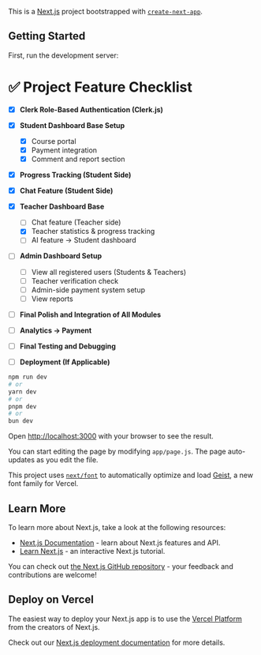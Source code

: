 This is a [Next.js](https://nextjs.org) project bootstrapped with [`create-next-app`](https://github.com/vercel/next.js/tree/canary/packages/create-next-app).

## Getting Started

First, run the development server:

# ✅ Project Feature Checklist

- [x] **Clerk Role-Based Authentication (Clerk.js)**

- [x] **Student Dashboard Base Setup**

  - [x] Course portal
  - [x] Payment integration
  - [x] Comment and report section

- [x] **Progress Tracking (Student Side)**

- [x] **Chat Feature (Student Side)**

- [x] **Teacher Dashboard Base**

  - [ ] Chat feature (Teacher side)
  - [x] Teacher statistics & progress tracking
  - [ ] AI feature → Student dashboard

- [ ] **Admin Dashboard Setup**

  - [ ] View all registered users (Students & Teachers)
  - [ ] Teacher verification check
  - [ ] Admin-side payment system setup
  - [ ] View reports

- [ ] **Final Polish and Integration of All Modules**

- [ ] **Analytics → Payment**

- [ ] **Final Testing and Debugging**

- [ ] **Deployment (If Applicable)**

```bash
npm run dev
# or
yarn dev
# or
pnpm dev
# or
bun dev
```

Open [http://localhost:3000](http://localhost:3000) with your browser to see the result.

You can start editing the page by modifying `app/page.js`. The page auto-updates as you edit the file.

This project uses [`next/font`](https://nextjs.org/docs/app/building-your-application/optimizing/fonts) to automatically optimize and load [Geist](https://vercel.com/font), a new font family for Vercel.

## Learn More

To learn more about Next.js, take a look at the following resources:

- [Next.js Documentation](https://nextjs.org/docs) - learn about Next.js features and API.
- [Learn Next.js](https://nextjs.org/learn) - an interactive Next.js tutorial.

You can check out [the Next.js GitHub repository](https://github.com/vercel/next.js) - your feedback and contributions are welcome!

## Deploy on Vercel

The easiest way to deploy your Next.js app is to use the [Vercel Platform](https://vercel.com/new?utm_medium=default-template&filter=next.js&utm_source=create-next-app&utm_campaign=create-next-app-readme) from the creators of Next.js.

Check out our [Next.js deployment documentation](https://nextjs.org/docs/app/building-your-application/deploying) for more details.
